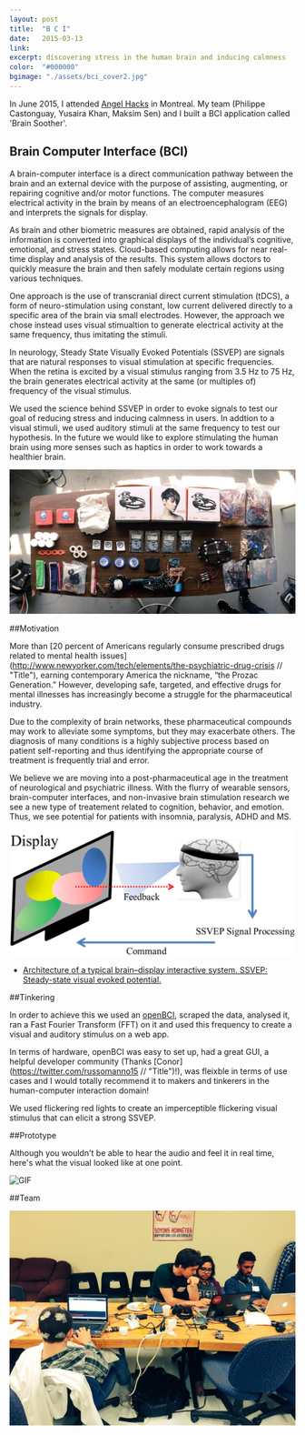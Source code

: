 ```yaml
---
layout: post
title:  "B C I"
date:   2015-03-13
link:	
excerpt: discovering stress in the human brain and inducing calmness
color:  "#000000"
bgimage: "./assets/bci_cover2.jpg"
---
```


In June 2015, I attended [Angel Hacks](http://angelhack.com/hackathon/montreal-2015// "Title") in Montreal. My team (Philippe Castonguay, Yusaira Khan, Maksim Sen) and I built a BCI application called 'Brain Soother'. 

## Brain Computer Interface (BCI)

A brain-computer interface is a direct communication pathway between the brain and an external device with the purpose of assisting, augmenting, or repairing cognitive and/or motor functions.  The computer measures electrical activity in the brain by means of an electroencephalogram (EEG) and interprets the signals for display.

As brain and other biometric measures are obtained, rapid analysis of the information is converted into graphical displays of the individual’s cognitive, emotional, and stress states. Cloud-based computing allows for near real-time display and analysis of the results. This system allows doctors to quickly measure the brain and then safely modulate certain regions using various techniques.

One approach is the use of transcranial direct current stimulation (tDCS), a form of neuro-stimulation using constant, low current delivered directly to a specific area of the brain via small electrodes. However, the approach we chose instead uses visual stimualtion to generate electrical activity at the same frequency, thus imitating the stimuli.

In neurology, Steady State Visually Evoked Potentials (SSVEP) are signals that are natural responses to visual stimulation at specific frequencies. When the retina is excited by a visual stimulus ranging from 3.5 Hz to 75 Hz, the brain generates electrical activity at the same (or multiples of) frequency of the visual stimulus.

We used the science behind SSVEP in order to evoke signals to test our goal of reducing stress and inducing calmness in users. In addtion to a visual stimuli, we used auditory stimuli at the same frequency to test our hypothesis. In the future we would like to explore stimulating the human brain using more senses such as haptics in order to work towards a healthier brain.


![Hackathon](/assets/bci_devices.jpg)


##Motivation

More than [20 percent of Americans regularly consume prescribed drugs related to mental health issues](http://www.newyorker.com/tech/elements/the-psychiatric-drug-crisis // "Title"), earning contemporary America the nickname, “the Prozac Generation.”  However, developing safe, targeted, and effective drugs for mental illnesses has increasingly become a struggle for the pharmaceutical industry.

Due to the complexity of brain networks, these pharmaceutical compounds may work to alleviate some symptoms, but they may exacerbate others. The diagnosis of many conditions is a highly subjective process based on patient self-reporting and thus identifying the appropriate course of treatment is frequently trial and error.

We believe we are moving into a post-pharmaceutical age in the treatment of neurological and psychiatric illness. With the flurry of wearable sensors, brain-computer interfaces, and non-invasive brain stimulation research we see a new type of treatement related to cognition, behavior, and emotion. Thus, we see potential for patients with insomnia, paralysis, ADHD and MS.


![SSVEP](/assets/SSVEP.jpg)
- [Architecture of a typical brain–display interactive system. SSVEP: Steady-state visual evoked potential.](http://spie.org/x113409.xml// "Title")

##Tinkering


In order to achieve this we used an [openBCI](http://www.openbci.com// "Title"), scraped the data, analysed it, ran a Fast Fourier Transform (FFT) on it and used this frequency to create a visual and auditory stimulus on a web app. 

In terms of hardware, openBCI was easy to set up, had a great GUI, a helpful developer community (Thanks [Conor](https://twitter.com/russomanno15 // "Title")!), was fleixble in terms of use cases and I would totally recommend it to makers and tinkerers in the human-computer interaction domain! 

We used flickering red lights to create an imperceptible flickering visual stimulus that can elicit a strong SSVEP. 

##Prototype

Although you wouldn't be able to hear the audio and feel it in real time, here's what the visual looked like at one point.

![GIF](http://i.imgur.com/UuubiLp.gif)

##Team

![Team](/assets/teambci.jpg)

